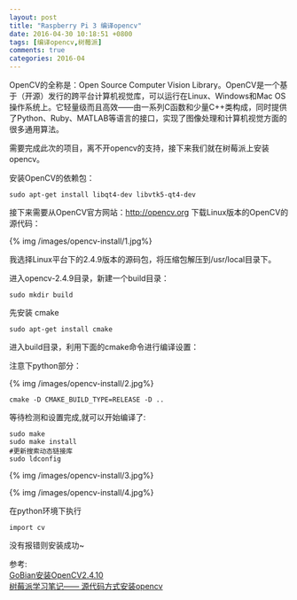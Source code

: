 ```yaml
---
layout: post
title: "Raspberry Pi 3 编译opencv"
date: 2016-04-30 10:18:51 +0800
tags: [编译opencv,树莓派]
comments: true
categories: 2016-04
---
```

OpenCV的全称是：Open Source Computer Vision Library。OpenCV是一个基于（开源）发行的跨平台计算机视觉库，可以运行在Linux、Windows和Mac OS操作系统上。它轻量级而且高效——由一系列C函数和少量C++类构成，同时提供了Python、Ruby、MATLAB等语言的接口，实现了图像处理和计算机视觉方面的很多通用算法。

需要完成此次的项目，离不开opencv的支持，接下来我们就在树莓派上安装opencv。
<!--more-->

安装OpenCV的依赖包：

```
sudo apt-get install libqt4-dev libvtk5-qt4-dev
```

接下来需要从OpenCV官方网站：http://opencv.org 下载Linux版本的OpenCV的源代码：

{% img /images/opencv-install/1.jpg%}

我选择Linux平台下的2.4.9版本的源码包，将压缩包解压到/usr/local目录下。

进入opencv-2.4.9目录，新建一个build目录： 
 
```
sudo mkdir build
```

先安装 cmake  

```
sudo apt-get install cmake
```

进入build目录，利用下面的cmake命令进行编译设置：
  
注意下python部分：

{% img /images/opencv-install/2.jpg%}
 
```
cmake -D CMAKE_BUILD_TYPE=RELEASE -D .. 
```

等待检测和设置完成,就可以开始编译了:

```
sudo make
sudo make install
#更新搜索动态链接库
sudo ldconfig 
```

{% img /images/opencv-install/3.jpg%}

{% img /images/opencv-install/4.jpg%}

在python环境下执行

```
import cv
```

没有报错则安装成功~

参考:  
[GoBian安装OpenCV2.4.10](http://jjliu.blog.ustc.edu.cn/198/)   
[树莓派学习笔记—— 源代码方式安装opencv ](http://blog.csdn.net/xukai871105/article/details/40988101)  
